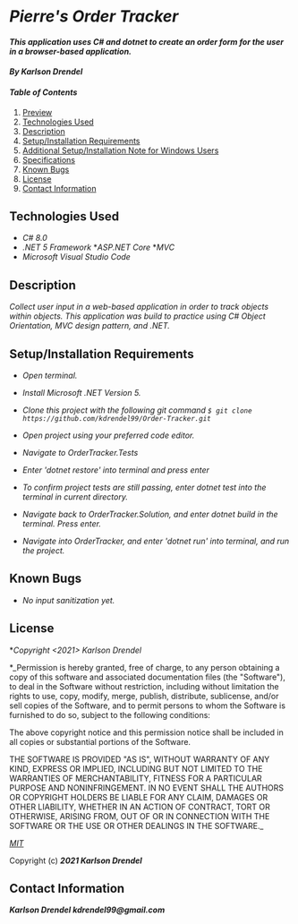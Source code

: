 # _Pierre's Order Tracker_

#### _This application uses C# and dotnet to create an order form for the user in a browser-based application._

#### _By **Karlson Drendel**_

#### _Table of Contents_

1. [Preview](#preview)
2. [Technologies Used](#technologies)
3. [Description](#description)
4. [Setup/Installation Requirements](#setup)
5. [Additional Setup/Installation Note for Windows Users](#windows)
6. [Specifications](#specs)
7. [Known Bugs](#bugs)
8. [License](#license)
9. [Contact Information](#contact)


## Technologies Used <a id="technologies"></a>

* _C# 8.0_
* _.NET 5 Framework_
*_ASP.NET Core_
*_MVC_
* _Microsoft Visual Studio Code_

## Description <a id="description"></a>

_Collect user input in a web-based application in order to track objects within objects. This application was build to practice using C# Object Orientation, MVC design pattern, and .NET._


## Setup/Installation Requirements <a id="setup"></a>

* _Open terminal._

* _Install Microsoft .NET Version 5._

* _Clone this project with the following git command `$ git clone https://github.com/kdrendel99/Order-Tracker.git`_

* _Open project using your preferred code editor._

* _Navigate to OrderTracker.Tests_

* _Enter 'dotnet restore' into terminal and press enter_

* _To confirm project tests are still passing, enter dotnet test into the terminal in current directory._

* _Navigate back to OrderTracker.Solution, and enter dotnet build in the terminal. Press enter._

* _Navigate into OrderTracker, and enter 'dotnet run' into terminal, and run the project._



## Known Bugs <a id="bugs"></a>
* _No input sanitization yet._


## License <a id="license"></a>

*_Copyright <2021> Karlson Drendel_

*_Permission is hereby granted, free of charge, to any person obtaining a copy of this software and associated documentation files (the "Software"), to deal in the Software without restriction, including without limitation the rights to use, copy, modify, merge, publish, distribute, sublicense, and/or sell copies of the Software, and to permit persons to whom the Software is furnished to do so, subject to the following conditions:

The above copyright notice and this permission notice shall be included in all copies or substantial portions of the Software.

THE SOFTWARE IS PROVIDED "AS IS", WITHOUT WARRANTY OF ANY KIND, EXPRESS OR IMPLIED, INCLUDING BUT NOT LIMITED TO THE WARRANTIES OF MERCHANTABILITY, FITNESS FOR A PARTICULAR PURPOSE AND NONINFRINGEMENT. IN NO EVENT SHALL THE AUTHORS OR COPYRIGHT HOLDERS BE LIABLE FOR ANY CLAIM, DAMAGES OR OTHER LIABILITY, WHETHER IN AN ACTION OF CONTRACT, TORT OR OTHERWISE, ARISING FROM, OUT OF OR IN CONNECTION WITH THE SOFTWARE OR THE USE OR OTHER DEALINGS IN THE SOFTWARE._


*[MIT](https://choosealicense.com/licenses/mit/)*

Copyright (c) **_2021 Karlson Drendel_**

## Contact Information <a id="contact"></a>
**_Karlson Drendel kdrendel99@gmail.com_**



